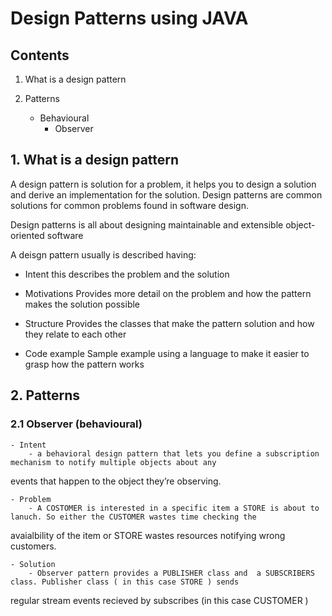 # Design Patterns using JAVA
## Contents

1. What is a design pattern

2. Patterns

    - Behavioural
      - Observer

## 1. What is a design pattern


A design pattern is solution for a problem, it helps you to design a solution and derive an implementation for the
solution. Design patterns are common solutions for common problems found in software design.

Design patterns is all about designing maintainable and extensible object-oriented software

A deisgn pattern usually is described having:

 - Intent
    this describes the problem and the solution

  - Motivations
    Provides more detail on the problem and how the pattern makes the solution possible

   - Structure
    Provides the classes that make the pattern solution and how they relate to each other

   - Code example
    Sample example using a language to make it easier to grasp how the pattern works

## 2. Patterns

### 2.1 Observer (behavioural)

    - Intent
        - a behavioral design pattern that lets you define a subscription mechanism to notify multiple objects about any 
events that happen to the object they’re observing.

    - Problem
        - A COSTOMER is interested in a specific item a STORE is about to lanuch. So either the CUSTOMER wastes time checking the 
avaialbility of the item or STORE wastes resources notifying wrong customers.

    - Solution
        - Observer pattern provides a PUBLISHER class and  a SUBSCRIBERS class. Publisher class ( in this case STORE ) sends 
regular stream events recieved by subscribes (in this case CUSTOMER )

